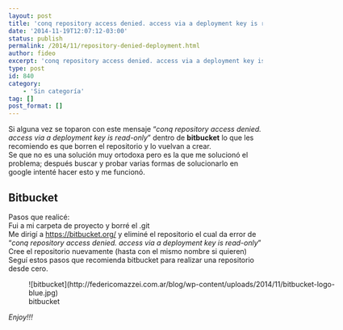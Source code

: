 ```yaml
---
layout: post
title: 'conq repository access denied. access via a deployment key is read-only'
date: '2014-11-19T12:07:12-03:00'
status: publish
permalink: /2014/11/repository-denied-deployment.html
author: fideo
excerpt: 'conq repository access denied. access via a deployment key is read-only solución casera pero "creo" que efectiva.'
type: post
id: 840
category:
    - 'Sin categoría'
tag: []
post_format: []
---
```

Si alguna vez se toparon con este mensaje “*conq repository access denied. access via a deployment key is read-only*” dentro de **bitbucket** lo que les recomiendo es que borren el repositorio y lo vuelvan a crear.  
Se que no es una solución muy ortodoxa pero es la que me solucionó el problema; después buscar y probar varias formas de solucionarlo en google intenté hacer esto y me funcionó.

Bitbucket
---------

Pasos que realicé:  
Fui a mi carpeta de proyecto y borré el .git  
Me dirigí a https://bitbucket.org/ y eliminé el repositorio el cual da error de “*conq repository access denied. access via a deployment key is read-only*”  
Cree el repositorio nuevamente (hasta con el mismo nombre si quieren)  
Seguí estos pasos que recomienda bitbucket para realizar una repositorio desde cero.

<figure aria-describedby="caption-attachment-1045" class="wp-caption alignleft" id="attachment_1045" style="width: 622px">![bitbucket](http://federicomazzei.com.ar/blog/wp-content/uploads/2014/11/bitbucket-logo-blue.jpg)<figcaption class="wp-caption-text" id="caption-attachment-1045">bitbucket</figcaption></figure>

*Enjoy!!!*
